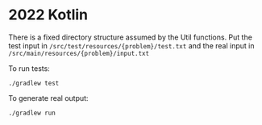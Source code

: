 # 2022 Kotlin

There is a fixed directory structure assumed by the Util functions. Put the test input in `/src/test/resources/{problem}/test.txt` 
and the real input in `/src/main/resources/{problem}/input.txt` 

To run tests:
```shell
./gradlew test
```

To generate real output:
```shell
./gradlew run
```
